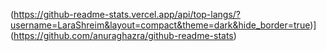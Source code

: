 
(https://github-readme-stats.vercel.app/api/top-langs/?username=LaraShreim&layout=compact&theme=dark&hide_border=true)](https://github.com/anuraghazra/github-readme-stats)



